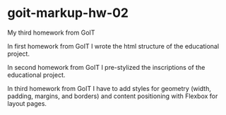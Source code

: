# goit-markup-hw-02

My third homework from GoIT

In first homework from GoIT I wrote the html structure of the educational project.

In second homework from GoIT I pre-stylized the inscriptions of the educational project.

In third homework from GoIT I have to add styles for geometry (width, padding, margins, and borders) and content positioning with Flexbox for layout pages.
